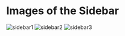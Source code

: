 # Images of the Sidebar

![sidebar1](https://user-images.githubusercontent.com/36481521/170231426-93630ec7-8e7b-4f1d-8646-9c736c96cb79.png)
![sidebar2](https://user-images.githubusercontent.com/36481521/170231435-f99495b4-e71c-4ce8-b777-38603d6e2716.png)
![sidebar3](https://user-images.githubusercontent.com/36481521/170231431-3f3bdfa7-68dd-4c5e-af5f-afe859fc0af8.png)
